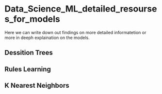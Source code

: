 # Data_Science_ML_detailed_resourses_for_models

Here we can write down out findings on more detailed informatetion or more in deeph explaination on the models. 

## Dessition Trees

## Rules Learning 

## K Nearest Neighbors
